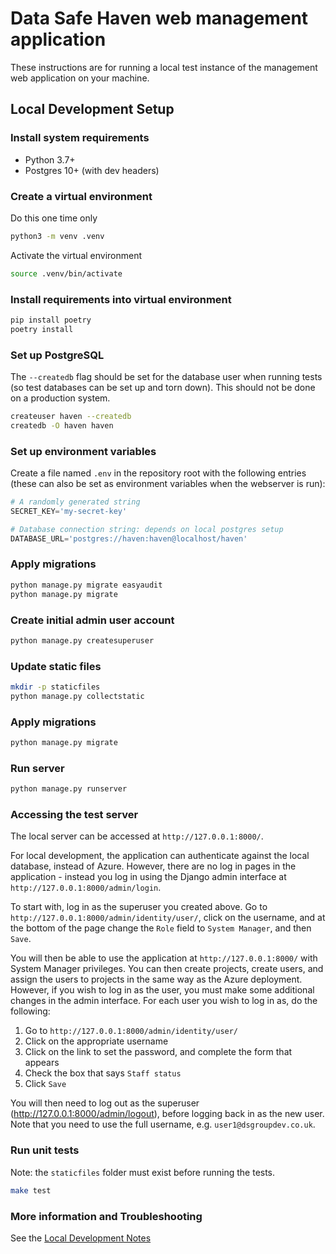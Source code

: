 # Data Safe Haven web management application

These instructions are for running a local test instance of the management web application on your machine.


## Local Development Setup

### Install system requirements

* Python 3.7+
* Postgres 10+ (with dev headers)

### Create a virtual environment
Do this one time only
```bash
python3 -m venv .venv
```

Activate the virtual environment
```bash
source .venv/bin/activate
```

### Install requirements into virtual environment

```bash
pip install poetry
poetry install
```

### Set up PostgreSQL

The `--createdb` flag should be set for the database user when running tests (so test databases can be set up and torn down). This should not be done on a production system.

```bash
createuser haven --createdb
createdb -O haven haven
```

### Set up environment variables

Create a file named `.env` in the repository root with the following entries (these can also be set as environment variables
when the webserver is run):

```python
# A randomly generated string
SECRET_KEY='my-secret-key'

# Database connection string: depends on local postgres setup
DATABASE_URL='postgres://haven:haven@localhost/haven'
```

### Apply migrations

```bash
python manage.py migrate easyaudit
python manage.py migrate
```

### Create initial admin user account

```bash
python manage.py createsuperuser
```

### Update static files

```bash
mkdir -p staticfiles
python manage.py collectstatic
```

### Apply migrations

```bash
python manage.py migrate
```

### Run server

```bash
python manage.py runserver
```

### Accessing the test server
The local server can be accessed at `http://127.0.0.1:8000/`.

For local development, the application can authenticate against the local database, instead of Azure.
However, there are no log in pages in the application - instead you log in using the Django admin interface at `http://127.0.0.1:8000/admin/login`.

To start with, log in as the superuser you created above.
Go to `http://127.0.0.1:8000/admin/identity/user/`, click on the username, and at the bottom of the page change the `Role` field to `System Manager`, and then `Save`.

You will then be able to use the application at `http://127.0.0.1:8000/` with System Manager privileges.
You can then create projects, create users, and assign the users to projects in the same way as the Azure deployment.
However, if you wish to log in as the user, you must make some additional changes in the admin interface.
For each user you wish to log in as, do the following:

1. Go to `http://127.0.0.1:8000/admin/identity/user/`
1. Click on the appropriate username
1. Click on the link to set the password, and complete the form that appears
1. Check the box that says `Staff status`
1. Click `Save`

You will then need to log out as the superuser (http://127.0.0.1:8000/admin/logout), before logging back in as the new user.
Note that you need to use the full username, e.g. `user1@dsgroupdev.co.uk`.

### Run unit tests
Note: the `staticfiles` folder must exist before running the tests.


```bash
make test
```

### More information and Troubleshooting

See the [Local Development Notes](local-development-notes)
